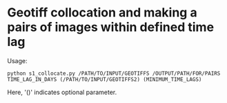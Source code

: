 # Geotiff collocation and making a pairs of images within defined time lag

Usage: 

```
python s1_collocate.py /PATH/TO/INPUT/GEOTIFFS /OUTPUT/PATH/FOR/PAIRS TIME_LAG_IN_DAYS (/PATH/TO/INPUT/GEOTIFFS2) (MINIMUM_TIME_LAGS)
```

Here, '()' indicates optional parameter.